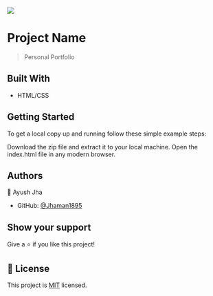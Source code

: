 ![](https://img.shields.io/badge/Microverse-blueviolet)

# Project Name

> Personal Portfolio


## Built With

- HTML/CSS

## Getting Started

To get a local copy up and running follow these simple example steps:

Download the zip file and extract it to your local machine. Open the index.html file in any modern browser.

## Authors

👤 Ayush Jha

- GitHub: [@Jhaman1895](https://github.com/jhaman1895)

## Show your support

Give a ⭐️ if you like this project!

## 📝 License

This project is [MIT](./MIT.md) licensed.
